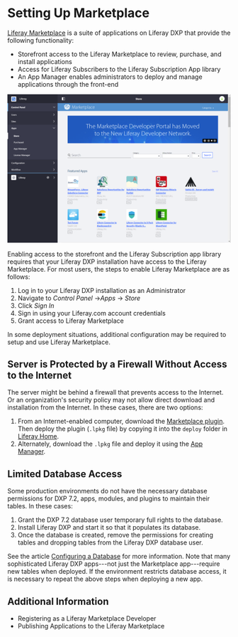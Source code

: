 # Setting Up Marketplace

[Liferay Marketplace](https://www.liferay.com/marketplace) is a suite of applications on Liferay DXP that provide the following functionality:

* Storefront access to the Liferay Marketplace to review, purchase, and install applications
* Access for Liferay Subscribers to the Liferay Subscription App library
* An App Manager enables administrators to deploy and manage applications through the front-end

![The Liferay Marketplace Storefront](./setting-up-marketplace/images/01.png)

Enabling access to the storefront and the Liferay Subscription app library requires that your Liferay DXP installation have access to the Liferay Marketplace. For most users, the steps to enable Liferay Marketplace are as follows:

1. Log in to your Liferay DXP installation as an Administrator
1. Navigate to _Control Panel_ →_Apps_ → _Store_
1. Click _Sign In_
1. Sign in using your Liferay.com account credentials
1. Grant access to Liferay Marketplace

In some deployment situations, additional configuration may be required to setup and use Liferay Marketplace.

## Server is Protected by a Firewall Without Access to the Internet

The server might be behind a firewall that prevents access to the Internet. Or an organization's security policy may not allow direct download and installation from the Internet. In these cases, there are two options:

1. From an Internet-enabled computer, download the [Marketplace plugin](https://www.liferay.com/marketplace/download). Then deploy the plugin (`.lpkg` file) by copying it into the `deploy` folder in [Liferay Home](../14-reference/01-liferay-home.md).
1. Alternately, download the `.lpkg` file and deploy it using the [App Manager](https://help.liferay.com/hc/en-us/articles/360029134911-Managing-and-Configuring-Apps).

## Limited Database Access

Some production environments do not have the necessary database permissions for DXP 7.2, apps, modules, and plugins to maintain their tables. In these cases:

1. Grant the DXP 7.2 database user temporary full rights to the database.
1. Install Liferay DXP and start it so that it populates its database.
1. Once the database is created, remove the permissions for creating tables and dropping tables from the Liferay DXP database user.

See the article [Configuring a Database](./configuring-a-database.md) for more information. Note that many sophisticated Liferay DXP apps---not just the Marketplace app---require new tables when deployed. If the environment restricts database access, it is necessary to repeat the above steps when deploying a new app.

## Additional Information

* Registering as a Liferay Marketplace Developer
* Publishing Applications to the Liferay Marketplace

